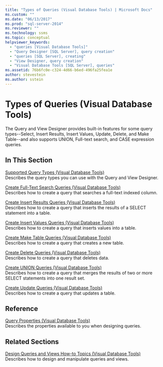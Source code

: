 ```yaml
---
title: "Types of Queries (Visual Database Tools) | Microsoft Docs"
ms.custom: ""
ms.date: "06/13/2017"
ms.prod: "sql-server-2014"
ms.reviewer: ""
ms.technology: ssms
ms.topic: conceptual
helpviewer_keywords: 
  - "queries [Visual Database Tools]"
  - "Query Designer [SQL Server], query creation"
  - "queries [SQL Server], creating"
  - "View Designer, query creation"
  - "Visual Database Tools [SQL Server], queries"
ms.assetid: 76b6fc0e-c324-4d66-b6ed-496fa25fea1e
author: stevestein
ms.author: sstein
---
```

# Types of Queries (Visual Database Tools)
  The Query and View Designer provides built-in features for some query types--Select, Insert Results, Insert Values, Update, Delete, and Make Table--and also supports UNION, Full-text search, and CASE expression queries.  
  
## In This Section  
 [Supported Query Types &#40;Visual Database Tools&#41;](visual-database-tools.md)  
 Describes the query types you can use with the Query and View Designer.  
  
 [Create Full-Text Search Queries &#40;Visual Database Tools&#41;](create-full-text-search-queries-visual-database-tools.md)  
 Describes how to create a query that searches a full-text indexed column.  
  
 [Create Insert Results Queries &#40;Visual Database Tools&#41;](create-insert-results-queries-visual-database-tools.md)  
 Describes how to create a query that inserts the results of a SELECT statement into a table.  
  
 [Create Insert Values Queries &#40;Visual Database Tools&#41;](create-insert-values-queries-visual-database-tools.md)  
 Describes how to create a query that inserts values into a table.  
  
 [Create Make Table Queries &#40;Visual Database Tools&#41;](create-make-table-queries-visual-database-tools.md)  
 Describes how to create a query that creates a new table.  
  
 [Create Delete Queries &#40;Visual Database Tools&#41;](delete-queries-visual-database-tools.md)  
 Describes how to create a query that deletes data.  
  
 [Create UNION Queries &#40;Visual Database Tools&#41;](create-union-queries-visual-database-tools.md)  
 Describes how to create a query that merges the results of two or more SELECT statements into one result set.  
  
 [Create Update Queries &#40;Visual Database Tools&#41;](create-update-queries-visual-database-tools.md)  
 Describes how to create a query that updates a table.  
  
## Reference  
 [Query Properties &#40;Visual Database Tools&#41;](query-properties-visual-database-tools.md)  
 Describes the properties available to you when designing queries.  
  
## Related Sections  
 [Design Queries and Views How-to Topics &#40;Visual Database Tools&#41;](design-queries-and-views-how-to-topics-visual-database-tools.md)  
 Describes how to design and manipulate queries and views.  
  
  
